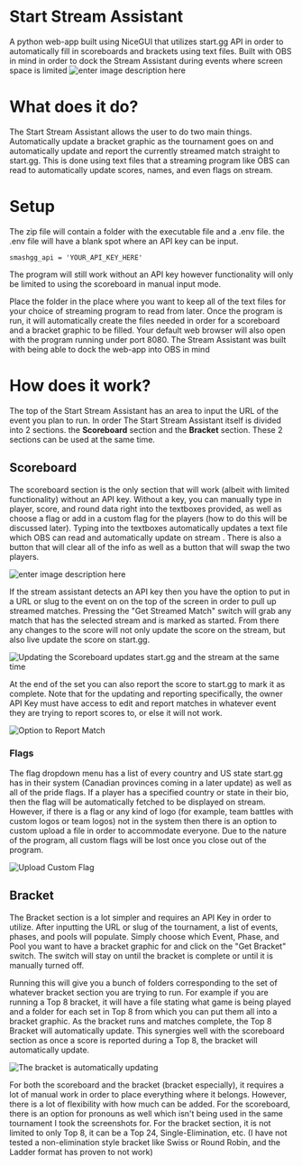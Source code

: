 # Start Stream Assistant
A python web-app built using NiceGUI that utilizes start.gg API in order to automatically fill in scoreboards and brackets using text files.  Built with OBS in mind in order to dock the Stream Assistant during events where screen space is limited
![enter image description here](https://cdn.discordapp.com/attachments/505825874491473927/1288398174834397204/image.png?ex=66f509ce&is=66f3b84e&hm=d42993378a1023aeb6af2ea24a7eef3a2360e361762450565b957ff36b5265c5&)

# What does it do?

The Start Stream Assistant allows the user to do two main things.  Automatically update a bracket graphic as the tournament goes on and automatically update and report the currently streamed match straight to start.gg.  This is done using text files that a streaming program like OBS can read to automatically update scores, names, and even flags on stream.  
# Setup
The zip file will contain a folder with the executable file and a .env file.  the .env file will have a blank spot where an API key can be input.

    smashgg_api = 'YOUR_API_KEY_HERE'
    
The program will still work without an API key however functionality will only be limited to using the scoreboard in manual input mode.

Place the folder in the place where you want to keep all of the text files for your choice of streaming program to read from later.  Once the program is run, it will automatically create the files needed in order for a scoreboard and a bracket graphic to be filled.  Your default web browser will also open with the program running under port 8080.  The Stream Assistant was built with being able to dock the web-app into OBS in mind
# How does it work?

The top of the Start Stream Assistant has an area to input the URL of the event you plan to run.  In order The Start Stream Assistant itself is divided into 2 sections.  the **Scoreboard** section and the **Bracket** section.  These 2 sections can be used at the same time.  

## Scoreboard
The scoreboard section is the only section that will work (albeit with limited functionality) without an API key.  Without a key, you can manually type in player, score, and round data right into the textboxes provided, as well as choose a flag or add in a custom flag for the players (how to do this will be discussed later).   Typing into the textboxes automatically updates a text file which OBS can read and automatically update on stream .  There is also a button that will clear all of the info as well as a button that will swap the two players.

![enter image description here](https://cdn.discordapp.com/attachments/505825874491473927/1288405101991694396/image.png?ex=66f51041&is=66f3bec1&hm=80a1a69874b110c84ec0b445af12e349866e301c04b05c2d1a951b16341962b4&)

If the stream assistant detects an API key then you have the option to put in a URL or slug to the event on on the top of the screen in order to pull up streamed matches.  Pressing the "Get Streamed Match" switch will grab any match that has the selected stream and is marked as started.  From there any changes to the score will not only update the score on the stream, but also live update the score on start.gg. 

![Updating the Scoreboard updates start.gg and the stream at the same time](https://cdn.discordapp.com/attachments/505825874491473927/1288405444838162526/image.png?ex=66f51093&is=66f3bf13&hm=efa452f3f76e9e4fda4b9c0ed2a337440634183b0d277e61d4778d5104feb176&)

 At the end of the set you can also report the score to start.gg to mark it as complete.  Note that for the updating and reporting specifically, the owner API Key must have access to edit and report matches in whatever event they are trying to report scores to, or else it will not work. 

![Option to Report Match](https://cdn.discordapp.com/attachments/505825874491473927/1288405566296821782/image.png?ex=66f510b0&is=66f3bf30&hm=9074f3b56f3f363ff1abfefb640609711ec21317da84c87d556c770b02f75163&)


### Flags

The flag dropdown menu has a list of every country and US state start.gg has in their system (Canadian provinces coming in a later update) as well as all of the pride flags.  If a player has a specified country or state in their bio, then the flag will be automatically fetched to be displayed on stream.  However, if there is a flag or any kind of logo (for example, team battles with custom logos or team logos) not in the system then there is an option to custom upload a file in order to accommodate everyone.  Due to the nature of the program, all custom flags will be lost once you close out of the program.

![Upload Custom Flag](https://cdn.discordapp.com/attachments/505825874491473927/1288405931712843847/image.png?ex=66f51107&is=66f3bf87&hm=d6f2e0b7c49418b48f2124c49f40e3bc9c4201e10d9540711878e42ef1af1525&)

## Bracket

The Bracket section is a lot simpler and requires an API Key in order to utilize.  After inputting the URL or slug of the tournament, a list of events, phases, and pools will populate.  Simply choose which Event, Phase, and Pool you want to have a bracket graphic for and click on the "Get Bracket" switch.  The switch will stay on until the bracket is complete or until it is manually turned off.  


Running this will give you a bunch of folders corresponding to the set of whatever bracket section you are trying to run.  For example if you are running a Top 8 bracket, it will have a file stating what game is being played and a folder for each set in Top 8 from which you can put them all into a bracket graphic.  As the bracket runs and matches complete, the Top 8 Bracket will automatically update.  This synergies well with the scoreboard section as once a score is reported during a Top 8, the bracket will automatically update. 

![The bracket is automatically updating](https://cdn.discordapp.com/attachments/505825874491473927/1288406417501323264/image.png?ex=66f5117b&is=66f3bffb&hm=4495b4ab841669b62a289907275da6a7f9b02c0baa650b5b7a86a18107143c34&)

For both the scoreboard and the bracket (bracket especially), it requires a lot of manual work in order to place everything where it belongs.  However, there is a lot of flexibility with how much can be added.  For the scoreboard, there is an option for pronouns as well which isn't being used in the same tournament I took the screenshots for.  For the bracket section, it is not limited to only Top 8, it can be a Top 24, Single-Elimination, etc.  (I have not tested a non-elimination style bracket like Swiss or Round Robin, and the Ladder format has proven to not work)



